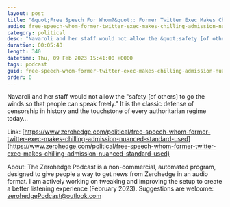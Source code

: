 ```yaml
---
layout: post
title: "&quot;Free Speech For Whom?&quot;: Former Twitter Exec Makes Chilling Admission On The &quot;Nuanced&quot; Standard Used For Censorship"
audio: free-speech-whom-former-twitter-exec-makes-chilling-admission-nuanced-standard-used-0
category: political
desc: "Navaroli and her staff would not allow the &quot;safety [of others] to go the winds so that people can speak freely.&quot; It is the classic defense of censorship in history and the touchstone of every authoritarian regime today..."
duration: 00:05:40
length: 340
datetime: Thu, 09 Feb 2023 15:41:00 +0000
tags: podcast
guid: free-speech-whom-former-twitter-exec-makes-chilling-admission-nuanced-standard-used-0
order: 0
---
```

Navaroli and her staff would not allow the &quot;safety [of others] to go the winds so that people can speak freely.&quot; It is the classic defense of censorship in history and the touchstone of every authoritarian regime today...

Link: [https://www.zerohedge.com/political/free-speech-whom-former-twitter-exec-makes-chilling-admission-nuanced-standard-used](https://www.zerohedge.com/political/free-speech-whom-former-twitter-exec-makes-chilling-admission-nuanced-standard-used)

About: The Zerohedge Podcast is a non-commercial, automated program, designed to give people a way to get news from Zerohedge in an audio format.  I am actively working on tweaking and improving the setup to create a better listening experience (February 2023).  Suggestions are welcome: [zerohedgePodcast@outlook.com](mailto:zerohedgePodcast@outlook.com)